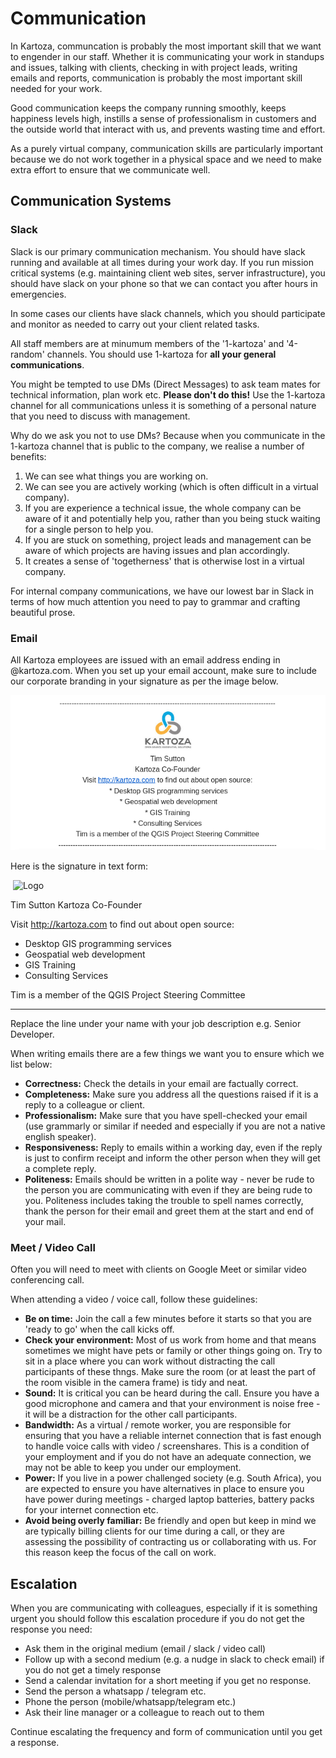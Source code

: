 # Communication

In Kartoza, communcation is probably the most important skill that we want to engender in our staff. Whether it is communicating your work in standups and issues, talking with clients, checking in with project leads, writing emails and reports, communication is probably the most important skill needed for your work.

Good communication keeps the company running smoothly, keeps happiness levels high, instills a sense of professionalism in customers and the outside world that interact with us, and prevents wasting time and effort.

As a purely virtual company, communication skills are particularly important because we do not work together in a physical space and we need to make extra effort to ensure that we communicate well.

## Communication Systems

### Slack

Slack is our primary communication mechanism. You should have slack running and available at all times during your work day. If you run mission critical systems (e.g. maintaining client web sites, server infrastructure), you should have slack on your phone so that we can contact you after hours in emergencies.

In some cases our clients have slack channels, which you should participate and monitor as needed to carry out your client related tasks.

All staff members are at minumum members of the '1-kartoza'  and '4-random' channels. You should use 1-kartoza for **all your general communications**.

You might be tempted to use DMs (Direct Messages) to ask team mates for technical information, plan work etc. **Please don't do this!** Use the 1-kartoza channel for all communications unless it is something of a personal nature that you need to discuss with management.

Why do we ask you not to use DMs? Because when you communicate in the 1-kartoza channel that is public to the company, we realise a number of benefits:

1. We can see what things you are working on.
2. We can see you are actively working (which is often difficult in a virtual company).
3. If you are experience a technical issue, the whole company can be aware of it and potentially help you, rather than you being stuck waiting for a single person to help you.
4. If you are stuck on something, project leads and management can be aware of which projects are having issues and plan accordingly.
5. It creates a sense of 'togetherness' that is otherwise lost in a virtual company.

For internal company communications, we have our lowest bar in Slack in terms of how much attention you need to pay to grammar and crafting beautiful prose.

### Email

All Kartoza employees are issued with an email address ending in @kartoza.com. When you set up your email account, make sure to include our corporate branding in your signature as per the image below.

![Email Signature](./img/email-signature.png)

Here is the signature in text form:

​
![Logo](https://ci3.googleusercontent.com/proxy/6hvwfZ1QlZbFuxyb6WzOVNJGQF7bDrGZYswzub61gu0avvYCtQXgUkWt0ljsZtVrC3lq5SQex-4p4m8Ahq0a7Vwz2gOD3Zz5=s0-d-e1-ft#https://kartoza.com/files/KartozaNewLogoThumbnail.jpg)

Tim Sutton
Kartoza Co-Founder

Visit <http://kartoza.com> to find out about open source:

* Desktop GIS programming services
* Geospatial web development
* GIS Training
* Consulting Services

Tim is a member of the QGIS Project Steering Committee

----------------------------------------------------------

Replace the line under your name with your job description e.g. Senior Developer.

When writing emails there are a few things we want you to ensure which we list below:

* **Correctness:** Check the details in your email are factually correct.
* **Completeness:** Make sure you address all the questions raised if it is a reply to a colleague or client.
* **Professionalism:** Make sure that you have spell-checked your email (use grammarly or similar if needed and especially if you are not a native english speaker).
* **Responsiveness:** Reply to emails within a working day, even if the reply is just to confirm receipt and inform the other person when they will get a complete reply.
* **Politeness:** Emails should be written in a polite way - never be rude to the person you are communicating with even if they are being rude to you. Politeness includes taking the trouble to spell names correctly, thank the person for their email and greet them at the start and end of your mail.

### Meet / Video Call

Often you will need to meet with clients on Google Meet or similar video conferencing call.

When attending a video / voice call, follow these guidelines:

* **Be on time:** Join the call a few minutes before it starts so that you are 'ready to go' when the call kicks off.
* **Check your environment:** Most of us work from home and that means sometimes we might have pets or family or other things going on. Try to sit in a place where you can work without distracting the call participants of these thngs. Make sure the room (or at least the part of the room visible in the camera frame) is tidy and neat.
* **Sound:** It is critical you can be heard during the call. Ensure you have a good microphone and camera and that your environment is noise free - it will be a distraction for the other call participants.
* **Bandwidth:** As a virtual / remote worker, you are responsible for ensuring that you have a reliable internet connection that is fast enough to handle voice calls with video / screenshares. This is a condition of your employment and if you do not have an adequate connection, we may not be able to keep you under our employment.
* **Power:** If you live in a power challenged society (e.g. South Africa), you are expected to ensure you have alternatives in place to ensure you have power during meetings - charged laptop batteries, battery packs for your internet connection etc.
* **Avoid being overly familiar:** Be friendly and open but keep in mind we are typically billing clients for our time during a call, or they are assessing the possibility of contracting us or collaborating with us. For this reason keep the focus of the call on work.
  
## Escalation

When you are communicating with colleagues, especially if it is something urgent you should follow this escalation procedure if you do not get the response you need:

* Ask them in the original medium (email / slack / video call)
* Follow up with a second medium (e.g. a nudge in slack to check email) if you do not get a timely response
* Send a calendar invitation for a short meeting if you get no response.
* Send the person a whatsapp / telegram etc.
* Phone the person (mobile/whatsapp/telegram etc.)
* Ask their line manager or a colleague to reach out to them

Continue escalating the frequency and form of communication until you get a response.
